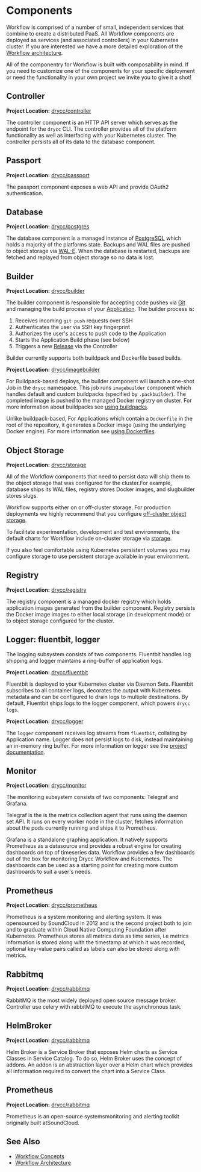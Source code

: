 # Components

Workflow is comprised of a number of small, independent services that combine
to create a distributed PaaS. All Workflow components are deployed as services
(and associated controllers) in your Kubernetes cluster. If you are interested
we have a more detailed exploration of the [Workflow
architecture][architecture].

All of the componentry for Workflow is built with composability in mind. If you
need to customize one of the components for your specific deployment or need
the functionality in your own project we invite you to give it a shot!

## Controller

**Project Location:** [drycc/controller](https://github.com/drycc/controller)

The controller component is an HTTP API server which serves as the endpoint for
the `drycc` CLI. The controller provides all of the platform functionality as
well as interfacing with your Kubernetes cluster. The controller persists all
of its data to the database component.

## Passport

**Project Location:** [drycc/passport](https://github.com/drycc/passport)

The passport component exposes a web API and provide OAuth2 authentication.

## Database

**Project Location:** [drycc/postgres](https://github.com/drycc/postgres)

The database component is a managed instance of [PostgreSQL][] which holds a
majority of the platforms state. Backups and WAL files are pushed to object
storage via [WAL-E][]. When the database is restarted, backups are fetched and
replayed from object storage so no data is lost.

## Builder

**Project Location:** [drycc/builder](https://github.com/drycc/builder)


The builder component is responsible for accepting code pushes via [Git][] and
managing the build process of your [Application][]. The builder process is:

1. Receives incoming `git push` requests over SSH
2. Authenticates the user via SSH key fingerprint
3. Authorizes the user's access to push code to the Application
4. Starts the Application Build phase (see below)
5. Triggers a new [Release][] via the Controller

Builder currently supports both buildpack and Dockerfile based builds.

**Project Location:** [drycc/imagebuilder](https://github.com/drycc/imagebuilder)

For Buildpack-based deploys, the builder component will launch a one-shot Job
in the `drycc` namespace. This job runs `imagebuilder` component which handles
default and custom buildpacks (specified by `.packbuilder`). The completed image
is pushed to the managed Docker registry on cluster. For more information
about buildpacks see [using buildpacks][using-buildpacks].

Unlike buildpack-based, For Applications which contain a `Dockerfile` in the root
of the repository, it generates a Docker image (using the underlying Docker engine).
For more information see [using Dockerfiles][using-dockerfiles].

## Object Storage

**Project Location:** [drycc/storage](https://github.com/drycc/storage)

All of the Workflow components that need to persist data will ship them to the
object storage that was configured for the cluster.For example, database ships
its WAL files, registry stores Docker images, and slugbuilder stores slugs.

Workflow supports either on or off-cluster storage. For production deployments
we highly recommend that you configure [off-cluster object storage][configure-objectstorage].

To facilitate experimentation, development and test environments, the default charts for
Workflow include on-cluster storage via [storage](https://github.com/drycc/storage).

If you also feel comfortable using Kubernetes persistent volumes you may
configure storage to use persistent storage available in your environment.

## Registry

**Project Location:** [drycc/registry](https://github.com/drycc/registry)

The registry component is a managed docker registry which holds application
images generated from the builder component. Registry persists the Docker image
images to either local storage (in development mode) or to object storage
configured for the cluster.

## Logger: fluentbit, logger

The logging subsystem consists of two components. Fluentbit handles log shipping
and logger maintains a ring-buffer of application logs.


**Project Location:** [drycc/fluentbit](https://github.com/drycc/fluentbit)

Fluentbit is deployed to your Kubernetes cluster via Daemon Sets. Fluentbit
subscribes to all container logs, decorates the output with Kubernetes metadata
and can be configured to drain logs to multiple destinations. By default,
Fluentbit ships logs to the logger component, which powers `drycc logs`.

**Project Location:** [drycc/logger](https://github.com/drycc/logger)

The `logger` component receives log streams from `fluentbit`, collating by
Application name. Logger does not persist logs to disk, instead maintaining an
in-memory ring buffer. For more information on logger see the [project
documentation][logger-documentation].

## Monitor

**Project Location:** [drycc/monitor](https://github.com/drycc/monitor)

The monitoring subsystem consists of two components: Telegraf and Grafana.

Telegraf is the is the metrics collection agent that runs using the daemon set API. It runs on
every worker node in the cluster, fetches information about the pods currently running and ships it
to Prometheus.

Grafana is a standalone graphing application. It natively supports Prometheus as a datasource and
provides a robust engine for creating dashboards on top of timeseries data. Workflow provides a few
dashboards out of the box for monitoring Drycc Workflow and Kubernetes. The dashboards can be used
as a starting point for creating more custom dashboards to suit a user's needs.

## Prometheus

**Project Location:** [drycc/prometheus](https://github.com/drycc/prometheus)

Prometheus is a system monitoring and alerting system. It was opensourced by SoundCloud in 2012 and is
the second project both to join and to graduate within Cloud Native Computing Foundation after Kubernetes.
Prometheus stores all metrics data as time series, i.e metrics information is stored along with the
timestamp at which it was recorded, optional key-value pairs called as labels can also be stored along
with metrics.

## Rabbitmq

**Project Location:** [drycc/rabbitmq](https://github.com/drycc/rabbitmq)

RabbitMQ is the most widely deployed open source message broker.
Controller use celery with rabbitMQ to execute the asynchronous task.

## HelmBroker

**Project Location:** [drycc/rabbitmq](https://github.com/drycc/helmbroker)

Helm Broker is a Service Broker that exposes Helm charts as Service Classes in Service Catalog.
To do so, Helm Broker uses the concept of addons. An addon is an abstraction layer over a Helm chart
which provides all information required to convert the chart into a Service Class.

## Prometheus

**Project Location:** [drycc/rabbitmq](https://github.com/drycc/prometheus)

Prometheus is an open-source systemsmonitoring and alerting toolkit originally built atSoundCloud.

## See Also

* [Workflow Concepts][concepts]
* [Workflow Architecture][architecture]

[Application]: ../reference-guide/terms.md#application
[Config]: ../reference-guide/terms.md#config
[Git]: http://git-scm.com/
[Nginx]: http://nginx.org/
[PostgreSQL]: http://www.postgresql.org/
[WAL-E]: https://github.com/wal-e/wal-e
[architecture]: architecture.md
[concepts]: concepts.md
[configure-objectstorage]: ../installing-workflow/configuring-object-storage.md
[logger-documentation]: https://github.com/drycc/logger
[release]: ../reference-guide/terms.md#release
[using-buildpacks]: ../applications/using-buildpacks.md
[using-dockerfiles]: ../applications/using-dockerfiles.md
